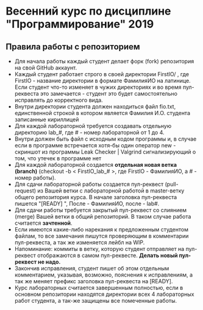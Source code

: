 # Весенний курс по дисциплине "Программирование" 2019

## Правила работы с репозиторием

- Для начала работы каждый студент делает форк (fork) репозитория на свой GitHub аккаунт.
- Каждый студент работает строго в своей директории FirstIO/ , где FirstIO - название директории в формате ФамилияИО на латинице. Если студент что-то изменяет в чужих директориях и во время пул-реквеста это замечается - студент это будет самостоятельно исправлять до корректного вида.
- Внутри директории студента должен находиться файл fio.txt, единственной строкой в котором является Фамилия И.О. студента записанные кириллицей
- Для каждой лабораторной требуется создавать отдельную директорию lab_#, где # - номер лабораторной от 1 до 4.
- Внутри должен быть файл с исходным кодом программы и, в случае если в программе встречается хотя-бы один оператор new - скриншот из программы Leak Checker | Valgrind сигнализирующий о том, что утечек в программе нет
- Для каждой лабораторной создается **отдельная новая ветка (branch)** (checkout -b < FirstIO\_lab_# >, где FirstIO - ФамилияИО, а # - номер работы).
- Для сдачи лабораторной работы создается пул-реквест (pull-request) из Вашей ветки с лабораторной работой в master-ветку общего репозитория курса. В начале заголовка пул-реквеста пишется "[READY] ", После - ФамилияИО, после - lab#.
- Для сдачи работы требуется закрытый пул-реквест со слиянием (merge) Вашей ветки в общий репозиторий. В таком случае работа считается **зачтенной**.
- Если имеются какие-либо нарекания к предложенным студентом файлам, то все замечания пишутся проверяющим в комментарии пул-реквеста, а так же изменяется лейбл на WIP.
- Напоминание: коммиты в ветку, которую студент отправляет на пул-реквест отображаются в самом пул-реквесте. **Делать новый пул-реквест не надо.**
- Закончив исправления, студент пишет об этом отдельным комментарием, указывая, возможно, пояснения к исправлениям, а так же меняет префикс заголовка пул-реквеста на [READY].
- Курс лабораторных считается завершенным полностью, если в основном репозитории находятся директории всех 4 лабораторных работ студента, а так-же защищены все помеченные работы.
